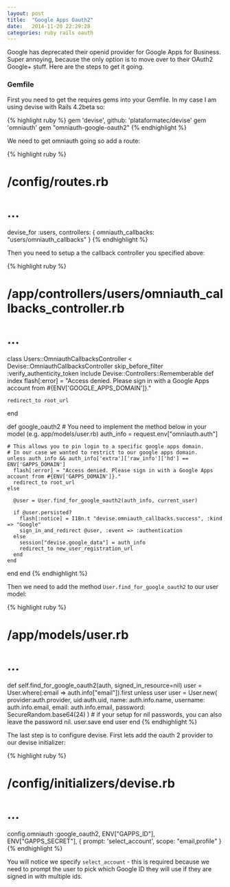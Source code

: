 ```yaml
---
layout: post
title:  "Google Apps Oauth2"
date:   2014-11-20 22:29:28
categories: ruby rails oauth
---
```

Google has deprecated their openid provider for Google Apps for Business. Super annoying, because the only option is to move over to their OAuth2 Google+ stuff. Here are the steps to get it going.

### Gemfile ###

First you need to get the requires gems into your Gemfile. In my case I am using devise with Rails 4.2beta so:

{% highlight ruby %}
gem 'devise', github: 'plataformatec/devise'
gem 'omniauth'
gem "omniauth-google-oauth2"
{% endhighlight %}

We need to get omniauth going so add a route:


{% highlight ruby %}
# /config/routes.rb
# ...

  devise_for :users, controllers: {
    omniauth_callbacks: "users/omniauth_callbacks"
  }
{% endhighlight %}

Then you need to setup a the callback controller you specified above:

{% highlight ruby %}
# /app/controllers/users/omniauth_callbacks_controller.rb
# ...

class Users::OmniauthCallbacksController < Devise::OmniauthCallbacksController
  skip_before_filter :verify_authenticity_token
  include Devise::Controllers::Rememberable
  def index
    flash[:error] = "Access denied. Please sign in with a Google Apps account from #{ENV['GOOGLE_APPS_DOMAIN']}."

    redirect_to root_url
  end

  def google_oauth2
    # You need to implement the method below in your model (e.g. app/models/user.rb)
    auth_info = request.env["omniauth.auth"]

    # This allows you to pin login to a specific google apps domain.
    # In our case we wanted to restrict to our google apps domain.
    unless auth_info && auth_info['extra']['raw_info']['hd'] == ENV['GAPPS_DOMAIN']
      flash[:error] = "Access denied. Please sign in with a Google Apps account from #{ENV['GAPPS_DOMAIN']}."
      redirect_to root_url
    else

      @user = User.find_for_google_oauth2(auth_info, current_user)

      if @user.persisted?
        flash[:notice] = I18n.t "devise.omniauth_callbacks.success", :kind => "Google"
        sign_in_and_redirect @user, :event => :authentication
      else
        session["devise.google_data"] = auth_info
        redirect_to new_user_registration_url
      end
    end
  end
end
{% endhighlight %}

Then we need to add the method ```User.find_for_google_oauth2``` to our user model:


{% highlight ruby %}
# /app/models/user.rb
# ...
  def self.find_for_google_oauth2(auth, signed_in_resource=nil)
    user = User.where(:email => auth.info["email"]).first
    unless user
      user = User.new( provider:auth.provider, uid:auth.uid, name: auth.info.name,
        username: auth.info.email, email: auth.info.email, password: SecureRandom.base64(24) )
      # if your setup for nil passwords, you can also leave the password nil. 
      user.save
    end
    user
  end
{% endhighlight %}

The last step is to configure devise. First lets add the oauth 2 provider to our devise initializer:

{% highlight ruby %}
# /config/initializers/devise.rb
# ...

  config.omniauth :google_oauth2, ENV["GAPPS_ID"], ENV["GAPPS_SECRET"], {
    prompt: 'select_account',
    scope: "email,profile"
  }
{% endhighlight %}


You will notice we specify ```select_account``` -  this is required because we need to prompt the user to pick which Google ID they will use if they are signed in with multiple ids.  
